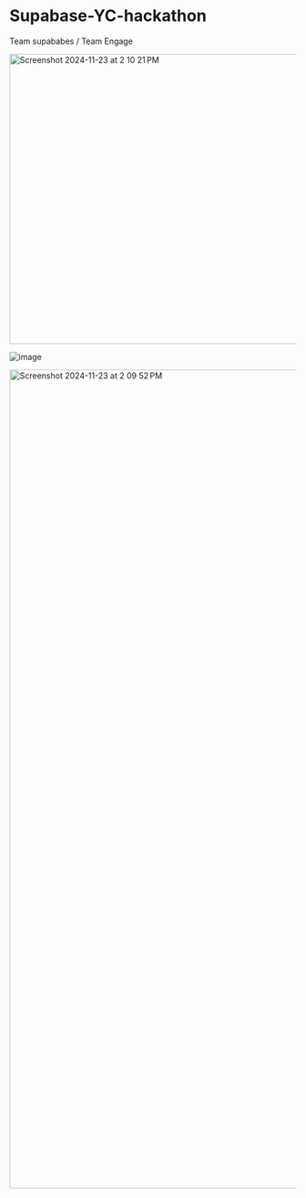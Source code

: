 # Supabase-YC-hackathon

Team supababes / Team Engage

<img width="509" alt="Screenshot 2024-11-23 at 2 10 21 PM" src="https://github.com/user-attachments/assets/e8c6eccb-e97c-4a4b-adb1-64873888784a">

![image](https://github.com/user-attachments/assets/7497f71e-75ab-4c05-b426-207b88c05f3a)

<img width="1437" alt="Screenshot 2024-11-23 at 2 09 52 PM" src="https://github.com/user-attachments/assets/2edc622a-539b-4a9a-820d-ea66bbecc484">

